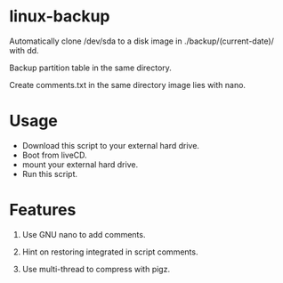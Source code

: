 # linux-backup

Automatically clone /dev/sda to a disk image in ./backup/(current-date)/ with dd.

Backup partition table in the same directory.

Create comments.txt in the same directory image lies with nano.

# Usage

* Download this script to your external hard drive.
* Boot from liveCD.
* mount your external hard drive.
* Run this script.

# Features

1. Use GNU nano to add comments.

2. Hint on restoring integrated in script comments.

3. Use multi-thread to compress with pigz.


